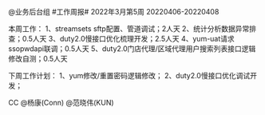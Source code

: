 @业务后台组 #工作周报#
2022年3月第5周 20220406-20220408

本周工作：
1、streamsets sftp配置、管道调试；2人天
2、统计分析数据异常排查；0.5人天
3、duty2.0慢接口优化梳理开发；2.5人天
4、yum-uat请求ssopwdapi联调；0.5人天
5、duty2.0门店代理/区域代理用户搜索列表接口逻辑修改自测；0.5人天

下周工作计划：
1、yum修改/重置密码逻辑修改；
2、duty2.0慢接口优化调试开发；

CC @杨康(Conn) @范晓伟(KUN)